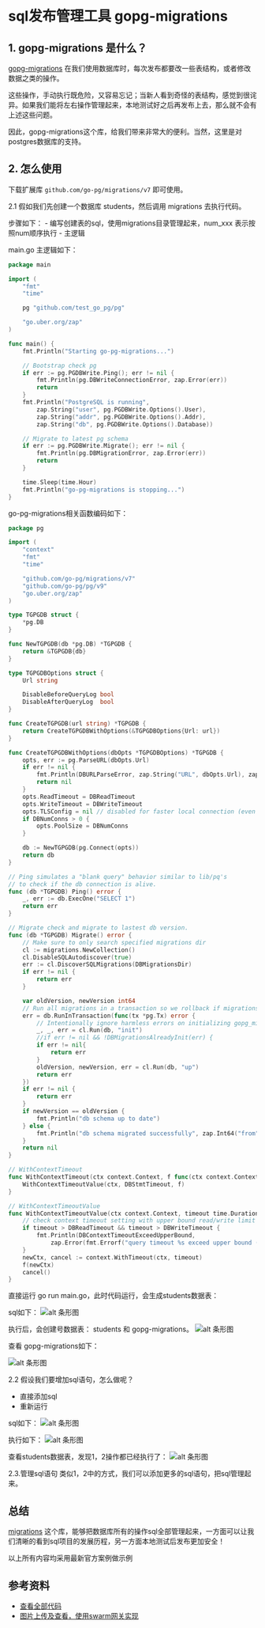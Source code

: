 # sql发布管理工具 gopg-migrations

## 1. gopg-migrations 是什么？
[gopg-migrations](github.com/go-pg/migrations/v7) 在我们使用数据库时，每次发布都要改一些表结构，或者修改数据之类的操作。

这些操作，手动执行既危险，又容易忘记；当新人看到奇怪的表结构，感觉到很诧异。如果我们能将左右操作管理起来，本地测试好之后再发布上去，那么就不会有上述这些问题。

因此，gopg-migrations这个库，给我们带来非常大的便利。当然，这里是对postgres数据库的支持。

## 2. 怎么使用

下载扩展库 `github.com/go-pg/migrations/v7` 即可使用。

2.1 假如我们先创建一个数据库 students，然后调用 migrations 去执行代码。

   步骤如下：
    - 编写创建表的sql，使用migrations目录管理起来，num_xxx 表示按照num顺序执行
    - 主逻辑
   
main.go 主逻辑如下：
```go
package main

import (
	"fmt"
	"time"

	pg "github.com/test_go_pg/pg"

	"go.uber.org/zap"
)

func main() {
	fmt.Println("Starting go-pg-migrations...")

	// Bootstrap check pg
	if err := pg.PGDBWrite.Ping(); err != nil {
		fmt.Println(pg.DBWriteConnectionError, zap.Error(err))
		return
	}
	fmt.Println("PostgreSQL is running",
		zap.String("user", pg.PGDBWrite.Options().User),
		zap.String("addr", pg.PGDBWrite.Options().Addr),
		zap.String("db", pg.PGDBWrite.Options().Database))

	// Migrate to latest pg schema
	if err := pg.PGDBWrite.Migrate(); err != nil {
		fmt.Println(pg.DBMigrationError, zap.Error(err))
		return
	}

	time.Sleep(time.Hour)
	fmt.Println("go-pg-migrations is stopping...")
}

```

go-pg-migrations相关函数编码如下：
```go
package pg

import (
	"context"
	"fmt"
	"time"

	"github.com/go-pg/migrations/v7"
	"github.com/go-pg/pg/v9"
	"go.uber.org/zap"
)

type TGPGDB struct {
	*pg.DB
}

func NewTGPGDB(db *pg.DB) *TGPGDB {
	return &TGPGDB{db}
}

type TGPGDBOptions struct {
	Url string

	DisableBeforeQueryLog bool
	DisableAfterQueryLog  bool
}

func CreateTGPGDB(url string) *TGPGDB {
	return CreateTGPGDBWithOptions(&TGPGDBOptions{Url: url})
}

func CreateTGPGDBWithOptions(dbOpts *TGPGDBOptions) *TGPGDB {
	opts, err := pg.ParseURL(dbOpts.Url)
	if err != nil {
		fmt.Println(DBURLParseError, zap.String("URL", dbOpts.Url), zap.Error(err))
		return nil
	}
	opts.ReadTimeout = DBReadTimeout
	opts.WriteTimeout = DBWriteTimeout
	opts.TLSConfig = nil // disabled for faster local connection (even in production)
	if DBNumConns > 0 {
		opts.PoolSize = DBNumConns
	}

	db := NewTGPGDB(pg.Connect(opts))
	return db
}

// Ping simulates a "blank query" behavior similar to lib/pq's
// to check if the db connection is alive.
func (db *TGPGDB) Ping() error {
	_, err := db.ExecOne("SELECT 1")
	return err
}

// Migrate check and migrate to lastest db version.
func (db *TGPGDB) Migrate() error {
	// Make sure to only search specified migrations dir
	cl := migrations.NewCollection()
	cl.DisableSQLAutodiscover(true)
	err := cl.DiscoverSQLMigrations(DBMigrationsDir)
	if err != nil {
		return err
	}

	var oldVersion, newVersion int64
	// Run all migrations in a transaction so we rollback if migrations fail anywhere
	err = db.RunInTransaction(func(tx *pg.Tx) error {
		// Intentionally ignore harmless errors on initializing gopg_migrations
		_, _, err = cl.Run(db, "init")
		//if err != nil && !DBMigrationsAlreadyInit(err) {
		if err != nil{
			return err
		}
		oldVersion, newVersion, err = cl.Run(db, "up")
		return err
	})
	if err != nil {
		return err
	}
	if newVersion == oldVersion {
		fmt.Println("db schema up to date")
	} else {
		fmt.Println("db schema migrated successfully", zap.Int64("from", oldVersion), zap.Int64("to", newVersion))
	}
	return nil
}

// WithContextTimeout
func WithContextTimeout(ctx context.Context, f func(ctx context.Context)) {
	WithContextTimeoutValue(ctx, DBStmtTimeout, f)
}

// WithContextTimeoutValue
func WithContextTimeoutValue(ctx context.Context, timeout time.Duration, f func(ctx context.Context)) {
	// check context timeout setting with upper bound read/write limit
	if timeout > DBReadTimeout && timeout > DBWriteTimeout {
		fmt.Println(DBContextTimeoutExceedUpperBound,
			zap.Error(fmt.Errorf("query timeout %s exceed upper bound (%s|%s)", timeout, DBReadTimeout, DBWriteTimeout)))
	}
	newCtx, cancel := context.WithTimeout(ctx, timeout)
	f(newCtx)
	cancel()
}

```


直接运行 go run main.go，此时代码运行，会生成students数据表：

sql如下：
![alt 条形图](https://swarm-gateways.net/bzz:/5efd0c8cfe6d016e2d6f9eabd7f316cd24b0676431d7ab1927b7928410502ac6/pg1)

执行后，会创建号数据表： students 和 gopg-migrations。
![alt 条形图](https://swarm-gateways.net/bzz:/2a4fe362549c30441f6e14c6a6a11e8ef18251e7a888a7fef327f493628774cf/pg6)

查看 gopg-migrations如下：

![alt 条形图](https://swarm-gateways.net/bzz:/6a949f9b20c93f85c96d5c171ecab78b707dfa3155b929966115b373e9ea54ba/pg2)



2.2 假设我们要增加sql语句，怎么做呢？

   - 直接添加sql
   - 重新运行
   
sql如下：
![alt 条形图](https://swarm-gateways.net/bzz:/7bd44d2815dd5bc1e441eb7b0e0f3b432a5c04a1ea16d08ba6cd149ddfac1387/pg3)

执行如下：
![alt 条形图](https://swarm-gateways.net/bzz:/1adb334502417b1aaf0738c2b87470cc1d1c826849f690e458d3a78e6c191dc1/pg4)

查看students数据表，发现1，2操作都已经执行了：
![alt 条形图](https://swarm-gateways.net/bzz:/2fc05d4665f240a051500c1ec55d62b37174f355046a9a42d7005e345ab7080e/pg5)

2.3.管理sql语句
类似1，2中的方式，我们可以添加更多的sql语句，把sql管理起来。



## 总结

[migrations](github.com/go-pg/migrations/v7) 这个库，能够把数据库所有的操作sql全部管理起来，一方面可以让我们清晰的看到sql项目的发展历程，另一方面本地测试后发布更加安全！


以上所有内容均采用最新官方案例做示例
## 参考资料

- [查看全部代码](https://github.com/turingczz/test_go_pg)
- [图片上传及查看，使用swarm网关实现](https://swarm-gateways.net/)
